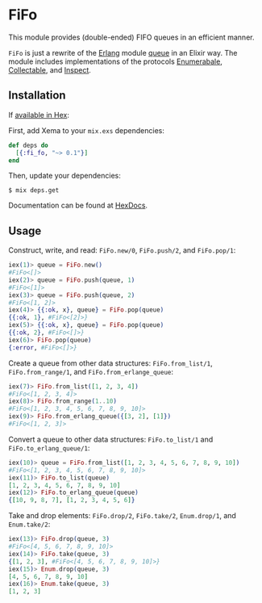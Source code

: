 # FiFo

This module provides (double-ended) FIFO queues in an efficient manner.

`FiFo` is just a rewrite of the [Erlang](erl) module [queue](erl_queue) in an
Elixir way. The module includes implementations of the protocols
[Enumerabale](enumerable), [Collectable](collectable), and [Inspect](inspect).

## Installation

If [available in Hex](https://hex.pm/docs/publish):

First, add Xema to your `mix.exs` dependencies:

```elixir
def deps do
  [{:fi_fo, "~> 0.1"}]
end
```

Then, update your dependencies:

```Shell
$ mix deps.get
```

Documentation can be found at [HexDocs](fi_fo).

## Usage

Construct, write, and read: `FiFo.new/0`, `FiFo.push/2`, and `FiFo.pop/1`:
```elixir
iex(1)> queue = FiFo.new()
#FiFo<[]>
iex(2)> queue = FiFo.push(queue, 1)
#FiFo<[1]>
iex(3)> queue = FiFo.push(queue, 2)
#FiFo<[1, 2]>
iex(4)> {{:ok, x}, queue} = FiFo.pop(queue)
{{:ok, 1}, #FiFo<[2]>}
iex(5)> {{:ok, x}, queue} = FiFo.pop(queue)
{{:ok, 2}, #FiFo<[]>}
iex(6)> FiFo.pop(queue)
{:error, #FiFo<[]>}
```
Create a queue from other data structures: `FiFo.from_list/1`,
`FiFo.from_range/1`, and `FiFo.from_erlange_queue`:
```elixir
iex(7)> FiFo.from_list([1, 2, 3, 4])
#FiFo<[1, 2, 3, 4]>
iex(8)> FiFo.from_range(1..10)
#FiFo<[1, 2, 3, 4, 5, 6, 7, 8, 9, 10]>
iex(9)> FiFo.from_erlang_queue({[3, 2], [1]})
#FiFo<[1, 2, 3]>
```
Convert a queue to other data structures: `FiFo.to_list/1` and
`FiFo.to_erlang_queue/1`:
```elixir
iex(10)> queue = FiFo.from_list([1, 2, 3, 4, 5, 6, 7, 8, 9, 10])
#FiFo<[1, 2, 3, 4, 5, 6, 7, 8, 9, 10]>
iex(11)> FiFo.to_list(queue)
[1, 2, 3, 4, 5, 6, 7, 8, 9, 10]
iex(12)> FiFo.to_erlang_queue(queue)
{[10, 9, 8, 7], [1, 2, 3, 4, 5, 6]}
```
Take and drop elements: `FiFo.drop/2`, `FiFo.take/2`, `Enum.drop/1`, and
`Enum.take/2`:
```elixir
iex(13)> FiFo.drop(queue, 3)
#FiFo<[4, 5, 6, 7, 8, 9, 10]>
iex(14)> FiFo.take(queue, 3)
{[1, 2, 3], #FiFo<[4, 5, 6, 7, 8, 9, 10]>}
iex(15)> Enum.drop(queue, 3)
[4, 5, 6, 7, 8, 9, 10]
iex(16)> Enum.take(queue, 3)
[1, 2, 3]
```

[erl]: https://www.erlang.org/
[erl_queue]: http://erlang.org/doc/man/queue.html
[enumerable]: https://hexdocs.pm/elixir/Enumerable.html
[collectable]: https://hexdocs.pm/elixir/Collectable.html
[inspect]: https://hexdocs.pm/elixir/Inspect.html
[fi_fo]: https://hexdocs.pm/fi_fo/api-reference.html

